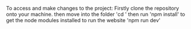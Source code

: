 To access and make changes to the project:
Firstly clone the repository onto your machine.
then move into the folder 'cd <foldername>'
then run 'npm install' to get the node modules installed
to run the website 'npm run dev'

